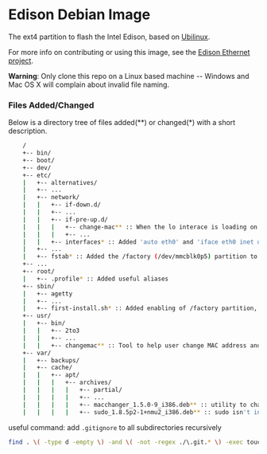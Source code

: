 Edison Debian Image
===================

The ext4 partition to flash the Intel Edison, based on [Ubilinux](http://www.emutexlabs.com/?option=com_content&view=article&id=201&Itemid=270).

For more info on contributing or using this image, see the [Edison Ethernet project](https://github.com/LGSInnovations/Edison-Ethernet).

**Warning**: Only clone this repo on a Linux based machine -- Windows and Mac OS X will complain about invalid file naming.

### Files Added/Changed ###

Below is a directory tree of files added(\*\*) or changed(\*) with a short description.

```bash
	/
	+-- bin/
	+-- boot/
	+-- dev/
	+-- etc/
	|	+-- alternatives/
	|	+-- ...
	|	+-- network/
	|	|	+-- if-down.d/
	|	|	+-- ...
	|	|	+-- if-pre-up.d/
	|	|	|	+-- change-mac** :: When the lo interace is loading on boot, change the MAC of eth0 based on /factory/mac
	|	|	|	+-- ...
	|	|	+-- interfaces* :: Added 'auto eth0' and 'iface eth0 inet dhcp' to support the Ethernet block
	|	+-- ...
	|	+-- fstab* :: Added the /factory (/dev/mmcblk0p5) partition to be mounted on boot
	+-- ...
	+-- root/
	|	+-- .profile* :: Added useful aliases
	+-- sbin/
	|	+-- agetty
	|	+-- ...
	|	+-- first-install.sh* :: Added enabling of /factory partition, MAC address file, permission fixes, dependency installations.
	+-- usr/
	|	+-- bin/
	|	|	+-- 2to3
	|	|	+-- ...
	|	|	+-- changemac** :: Tool to help user change MAC address and save to /factory/mac file
	+-- var/
	|	+-- backups/
	|	+-- cache/
	|	|	+-- apt/
	|	|	|	+-- archives/
	|	|	|	|	+-- partial/
	|	|	|	|	+-- ...
	|	|	|	|	+-- macchanger_1.5.0-9_i386.deb** :: utility to change MAC address
	|	|	|	|	+-- sudo_1.8.5p2-1+nmu2_i386.deb** :: sudo isn't installed automatically

```


useful command: add `.gitignore` to all subdirectories recursively
```bash
find . \( -type d -empty \) -and \( -not -regex ./\.git.* \) -exec touch {}/.gitignore \;
```
